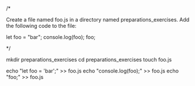 /*

Create a file named foo.js in a directory named preparations_exercises. 
Add the following code to the file:

let foo = "bar";
console.log(foo);
foo;

*/

mkdir preparations_exercises
cd preparations_exercises
touch foo.js

echo "let foo = 'bar';" >> foo.js
echo "console.log(foo);" >> foo.js
echo "foo;" >> foo.js

